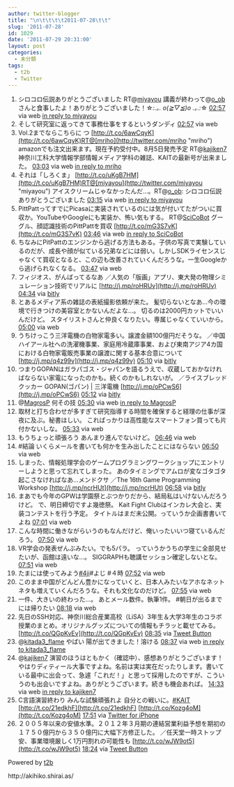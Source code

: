 ```yaml
---
author: twitter-blogger
title: "\n\t\t\t\t2011-07-28\t\t"
slug: '2011-07-28'
id: 1029
date: '2011-07-29 20:31:00'
layout: post
categories:
  - 未分類
tags:
  - t2b
  - Twitter
---
```


<div xmlns:georss="http://www.georss.org/georss">

1.  <span><span>シロコロ伝説ありがとうございました RT@[miyayou](http://twitter.com/miyayou "miyayou") 講義が終わって@[o_ob](http://twitter.com/o_ob "o_ob") さんと食事したよ！ありがとうございました！☆*:.｡. o(≧▽≦)o .｡.:*☆</span> <span>[<span>02:57</span>](http://twitter.com/o_ob/status/96580065994866688) <span>via web</span> [in reply to miyayou](http://twitter.com/miyayou/status/96573518564704258)</span></span>
2.  <span><span>そして研究室に返ってきて事務仕事をするというダンディ</span> <span>[<span>02:57</span>](http://twitter.com/o_ob/status/96580129014300672) <span>via web</span></span></span>
3.  <span><span>Vol.2までならこちらに つ [http://t.co/6awCqyK](http://t.co/6awCqyK)RT@[mriho](http://twitter.com/mriho "mriho") amazonでも注文出来ます。現在予約受付中。8月5日発売予定 RT@[kajiken7](http://twitter.com/kajiken7 "kajiken7") 神奈川工科大学情報学部情報メディア学科の雑誌、KAITの最新号が出来ました。</span> <span>[<span>03:03</span>](http://twitter.com/o_ob/status/96581517874184192) <span>via web</span> [in reply to mriho](http://twitter.com/mriho/status/96568821401395201)</span></span>
4.  <span><span>それは「しろくま」 [http://t.co/uKgB7HM](http://t.co/uKgB7HM)RT@[miyayou](http://twitter.com/miyayou "miyayou") アイスクリームじゃなかったんだ...。RT@[o_ob](http://twitter.com/o_ob "o_ob"): シロコロ伝説ありがとうございました</span> <span>[<span>03:15</span>](http://twitter.com/o_ob/status/96584491111428096) <span>via web</span> [in reply to miyayou](http://twitter.com/miyayou/status/96582786047148032)</span></span>
5.  <span><span>PittPattってすでにPicasaに実装されているのには気が付いてたがついに買収か。YouTubeやGoogleにも実装か、怖い気もする。 RT@[SciCoBot](http://twitter.com/SciCoBot "SciCoBot") グーグル、顔認識技術のPittPattを買収 [http://t.co/mG3S7vK](http://t.co/mG3S7vK)</span> <span>[<span>03:46</span>](http://twitter.com/o_ob/status/96592390336421888) <span>via web</span> [in reply to SciCoBot](http://twitter.com/SciCoBot/status/96567770321387520)</span></span>
6.  <span><span>ちなみにPitPattのエンジンから逃げる方法もある。子供の写真で実験しているのだが、成長や顔が似ている兄弟などには弱い。しかしSDKライセンスじゃなくて買収となると、この辺も改善されていくんだろうな。一生Googleから逃げられなくなる。</span> <span>[<span>03:47</span>](http://twitter.com/o_ob/status/96592727461986305) <span>via web</span></span></span>
7.  <span><span>フィジオス、がんばってるなあ ／人気の「版画」アプリ、東大発の物理シミュレーション技術でリアルに [http://j.mp/roHRUv](http://j.mp/roHRUv)</span> <span>[<span>04:34</span>](http://twitter.com/o_ob/status/96604343238795264) <span>via [bitly](http://bit.ly)</span></span></span>
8.  <span><span>とあるメディア系の雑誌の表紙撮影依頼が来た。 髪切らないとなあ…今の環境で行きつけの美容室とかないんだよな…。 切るのは2000円カットでいいんだけど。 スタイリストさんと仲良くなりたい。専属じゃなくていいから。</span> <span>[<span>05:00</span>](http://twitter.com/o_ob/status/96611020151328768) <span>via web</span></span></span>
9.  <span><span>うちけっこう三洋電機の白物家電多い。譲渡金額100億円だそうな。 ／中国ハイアール社への洗濯機事業、家庭用冷蔵庫事業、および東南アジア4カ国における白物家電販売事業の譲渡に関する基本合意について [http://j.mp/q4z99v](http://j.mp/q4z99v)</span> <span>[<span>05:10</span>](http://twitter.com/o_ob/status/96613460925886465) <span>via [bitly](http://bit.ly)</span></span></span>
10.  <span><span>つまりGOPANはガラパゴス・ジャパンを語るうえで、収蔵しておかなければならない家電になったのかも。続くのかもしれないが。 ／ライスブレッドクッカー GOPAN(ゴパン) | 三洋電機 [http://j.mp/oPCwS6](http://j.mp/oPCwS6)</span> <span>[<span>05:12</span>](http://twitter.com/o_ob/status/96613945086984193) <span>via [bitly](http://bit.ly)</span></span></span>
11.  <span><span>@[MagrosP](http://twitter.com/MagrosP "MagrosP") 何その技</span> <span>[<span>05:30</span>](http://twitter.com/o_ob/status/96618454639054848) <span>via web</span> [in reply to MagrosP](http://twitter.com/MagrosP/status/96614725449814017)</span></span>
12.  <span><span>取材と打ち合わせが多すぎて研究指導する時間を確保すると経理の仕事が深夜に及ぶ。秘書ほしい。 こればっかりは高性能なスマートフォン買っても片付かないしな。</span> <span>[<span>05:33</span>](http://twitter.com/o_ob/status/96619224855887873) <span>via web</span></span></span>
13.  <span><span>もうちょっと頑張ろう あんまり進んでないけど。</span> <span>[<span>06:46</span>](http://twitter.com/o_ob/status/96637789243838464) <span>via web</span></span></span>
14.  <span><span>#結論 いくらメールを書いても何かを生み出したことにはならない</span> <span>[<span>06:50</span>](http://twitter.com/o_ob/status/96638789698588672) <span>via web</span></span></span>
15.  <span><span>しまった、情報処理学会のゲームプログラミングワークショップにエントリーしようと思って忘れてしまった。 あのタイミングでアムロが変なゴタゴタ起こさなければなあ…メンドクサ ／The 16th Game Programming Workshop [http://j.mp/ncrHUt](http://j.mp/ncrHUt)</span> <span>[<span>06:58</span>](http://twitter.com/o_ob/status/96640642897285120) <span>via [bitly](http://bit.ly)</span></span></span>
16.  <span><span>まあでも今年のGPWは学園祭とぶつかりだから、結局私はいけないんだろうけど。 で、明日締切ですよ幾徳祭。 Kait Fight Clubはインカレ大会と、実装コンテストを行う予定。 タイトルはまだ未公開。っていうか企画書書いてよね</span> <span>[<span>07:01</span>](http://twitter.com/o_ob/status/96641331883028480) <span>via web</span></span></span>
17.  <span><span>こんな時間に働きながらいうのもなんだけど、俺いったいいつ寝ているんだろう。</span> <span>[<span>07:50</span>](http://twitter.com/o_ob/status/96653782548623360) <span>via web</span></span></span>
18.  <span><span>VR学会の発表ぜんぶみたい。でも5パラ。 っていうかうちの学生に全部見せたいが、函館は遠いな…。 SIGGRAPHも聴講セッション確定しないとな。</span> <span>[<span>07:51</span>](http://twitter.com/o_ob/status/96654120714375168) <span>via web</span></span></span>
19.  <span><span>たまには使ってみよう[#4ji](http://twitter.com/search?q=%234ji "#4ji")#よじ #４時</span> <span>[<span>07:52</span>](http://twitter.com/o_ob/status/96654288708829185) <span>via web</span></span></span>
20.  <span><span>このまま中国がどんどん豊かになっていくと、日本人みたいなアホなネットネタも増えていくんだろうな。それも文化なのだけど。</span> <span>[<span>07:55</span>](http://twitter.com/o_ob/status/96655063136747520) <span>via web</span></span></span>
21.  <span><span>一件、大きいの終わった…。 あとメール数件。執筆1件。 #朝日が出るまでには帰りたい</span> <span>[<span>08:18</span>](http://twitter.com/o_ob/status/96660943483838464) <span>via web</span></span></span>
22.  <span><span>先日のSSH対応、神奈川総合産業高校（LiSA）3年生＆大学3年生のコラボ授業のまとめ。オリジナルグッズについての情報もチラッと載せてみる。 [http://t.co/QGpKvEv](http://t.co/QGpKvEv)</span> <span>[<span>08:35</span>](http://twitter.com/o_ob/status/96665132846948352) <span>via [Tweet Button](http://twitter.com/tweetbutton)</span></span></span>
23.  <span><span>@[kitada3_flame](http://twitter.com/kitada3_flame "kitada3_flame") やばい 陽が出てきました！溶ける</span> <span>[<span>08:37</span>](http://twitter.com/o_ob/status/96665546677944320) <span>via web</span> [in reply to kitada3_flame](http://twitter.com/kitada3_flame/status/96664483782590465)</span></span>
24.  <span><span>@[kajiken7](http://twitter.com/kajiken7 "kajiken7") 演習のほうはともかく（確認中）、感想ありがとうございます！ やはりディティール大事ですよね。名前は実は実在だったりします。書いている最中に出会って、急遽「これだ！」と思って採用したのですが、こういうのも出会いですよね。ありがとうございます。続きも機会あれば。</span> <span>[<span>14:33</span>](http://twitter.com/o_ob/status/96755138764603392) <span>via web</span> [in reply to kajiken7](http://twitter.com/kajiken7/status/96753989948940289)</span></span>
25.  <span><span>C言語演習終わり みんな試験頑張れよ 自分との戦いに。[#KAIT](http://twitter.com/search?q=%23KAIT "#KAIT") [http://t.co/21edkhF](http://t.co/21edkhF) [http://t.co/Kozg4oM](http://t.co/Kozg4oM)</span> <span>[<span>17:51</span>](http://twitter.com/o_ob/status/96804897504231425) <span>via [Twitter for iPhone](http://twitter.com/#!/download/iphone)</span></span></span>
26.  <span><span>２００５年以来の安値水準。２０１２年３月期の連結営業利益予想を期初の１７５０億円から３５０億円に大幅下方修正した。 ／任天堂一時ストップ安、事業環境厳しく1万円割れの可能性も [http://t.co/wJW9ot5](http://t.co/wJW9ot5)</span> <span>[<span>18:24</span>](http://twitter.com/o_ob/status/96813237764505601) <span>via [Tweet Button](http://twitter.com/tweetbutton)</span></span></span>

</div>

Powered by [t2b](http://t2b.utilz.jp/)

<div>http://akihiko.shirai.as/</div>